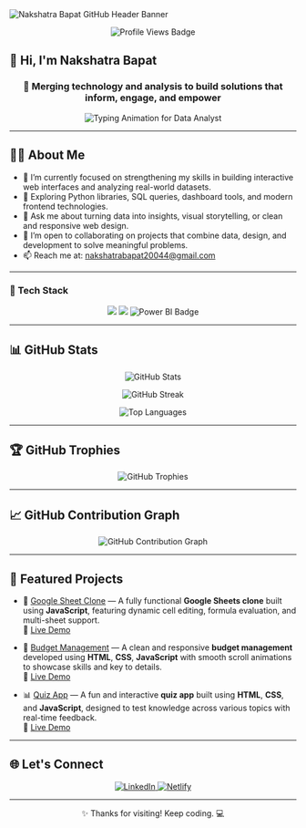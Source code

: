 
<!-- Profile Header Banner -->
<img src="https://capsule-render.vercel.app/api?type=waving&color=gradient&height=200&section=header&text=Nakshatra%20Bapat&fontSize=40&fontAlignY=35&desc=Welcome%20to%20my%20GitHub%20profile!&descAlignY=60&descAlign=50" alt="Nakshatra Bapat GitHub Header Banner" />

<!-- Visitor Badge -->
<p align="center">
  <img src="https://komarev.com/ghpvc/?username=nbapat03&label=Profile%20views&color=0e75b6&style=flat" alt="Profile Views Badge" />
</p>

## 👋 Hi, I'm Nakshatra Bapat

<h3 align="center">🚀 Merging technology and analysis to build solutions that inform, engage, and empower</h3>

<!-- Typing Animation -->
<p align="center">
  <img src="https://readme-typing-svg.demolab.com?font=Fira+Code&weight=500&pause=1200&color=4A90E2&center=true&vCenter=true&width=500&lines=Aspiring+Data+Analyst;Exploring+Data+Visualization+%26+Storytelling;Python+%7C+SQL+%7C+Excel+%7C+Tableau;Learning+from+Real-World+Projects;Let’s+Grow+Together+%F0%9F%8C%B1" alt="Typing Animation for Data Analyst" />
</p>


---

## 👨‍💻 About Me

- 🔭 I’m currently focused on strengthening my skills in building interactive web interfaces and analyzing real-world datasets.
- 🌱 Exploring Python libraries, SQL queries, dashboard tools, and modern frontend technologies.
- 💬 Ask me about turning data into insights, visual storytelling, or clean and responsive web design.
- 🤝 I’m open to collaborating on projects that combine data, design, and development to solve meaningful problems.
- 📫 Reach me at: [nakshatrabapat20044@gmail.com](mailto:nakshatrabapat20044@gmail.com)

---

### 🧰 Tech Stack

<p align="center">
  <img src="https://skillicons.dev/icons?i=python,javascript,react,html,css,git,github,linux&theme=dark" />
  <img src="https://skillicons.dev/icons?i=mysql,vscode,jupyter,pandas,numpy,excel,tableau&theme=dark" />
  <img src="https://img.shields.io/badge/Power%20BI-F2C811?logo=powerbi&logoColor=black&style=flat-square" alt="Power BI Badge" />
</p>


---

## 📊 GitHub Stats

<p align="center">
  <img src="https://github-readme-stats.vercel.app/api?username=nbapat03&show_icons=true&theme=radical&hide_border=true&layout=compact" alt="GitHub Stats" />
</p>

<p align="center">
  <img src="https://github-readme-streak-stats.herokuapp.com/?user=nbapat03&theme=radical&hide_border=true" alt="GitHub Streak" />
</p>

<p align="center">
  <img src="https://github-readme-stats.vercel.app/api/top-langs/?username=nbapat03&layout=compact&theme=radical&hide_border=true" alt="Top Languages" />
</p>

---

## 🏆 GitHub Trophies

<p align="center">
  <img src="https://github-profile-trophy.vercel.app/?username=nbapat03&theme=radical&no-frame=true&margin-w=15&row=1" alt="GitHub Trophies" />
</p>

---

## 📈 GitHub Contribution Graph

<p align="center">
  <img src="https://github-readme-activity-graph.vercel.app/graph?username=nbapat03&theme=radical&area=true" alt="GitHub Contribution Graph" />
</p>

---

## 📌 Featured Projects

- 🚀 [Google Sheet Clone](https://github.com/nbapat03/Google-Sheet-Clone) — A fully functional **Google Sheets clone** built using **JavaScript**, featuring dynamic cell editing, formula evaluation, and multi-sheet support.  
  🔗 [Live Demo](https://clone-google-sheet.netlify.app/)

- 💼 [Budget Management](https://github.com/nbapat03/budget-management) — A clean and responsive **budget management** developed using **HTML**, **CSS**, **JavaScript** with smooth scroll animations to showcase skills and key to details.<br/>
  🔗 [Live Demo](https://budget-management-application.netlify.app/)
  
- 📊 [Quiz App](https://github.com/nbapat03/Quiz-Generator) — A fun and interactive **quiz app** built using **HTML**, **CSS**, and **JavaScript**, designed to test knowledge across various topics with real-time feedback.  
  🔗 [Live Demo](https://quiz-generator-application.netlify.app/)

---

## 🌐 Let's Connect

<p align="center">
  <a href="https://www.linkedin.com/in/nakshatra-bapat-99aa7a236/" target="_blank">
    <img src="https://img.shields.io/badge/-LinkedIn-0A66C2?style=for-the-badge&logo=linkedin&logoColor=white" alt="LinkedIn" />
  </a>
  <a href="https://app.netlify.com/teams/nbapat03/projects" target="_blank">
    <img src="https://img.shields.io/badge/-Netlify-00C7B7?style=for-the-badge&logo=netlify&logoColor=white" alt="Netlify" />
  </a>
</p>

---

<p align="center">✨ Thanks for visiting! Keep coding. 💻</p>
